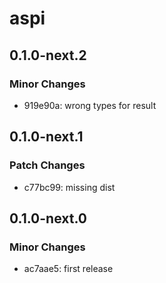 # aspi

## 0.1.0-next.2

### Minor Changes

- 919e90a: wrong types for result

## 0.1.0-next.1

### Patch Changes

- c77bc99: missing dist

## 0.1.0-next.0

### Minor Changes

- ac7aae5: first release

